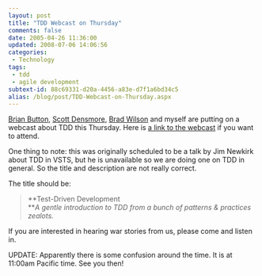 ```yaml
---
layout: post
title: "TDD Webcast on Thursday"
comments: false
date: 2005-04-26 11:36:00
updated: 2008-07-06 14:06:56
categories:
 - Technology
tags:
 - tdd
 - agile development
subtext-id: 88c69331-d20a-4456-a83e-d7f1a6bd34c5
alias: /blog/post/TDD-Webcast-on-Thursday.aspx
---
```



[Brian Button](http://dotnetjunkies.com/WebLog/oneagilecoder/), [Scott Densmore](http://blogs.msdn.com/scottdensmore/), [Brad Wilson](http://www.dotnetdevs.com/) and myself are putting on a webcast about TDD this Thursday. Here is [a link to the webcast](http://www.microsoft.com/events/EventDetails.aspx?CMTYSvcSource=MSCOMMedia&Params=%7eCMTYDataSvcParams%5e%7earg+Name%3d%22ID%22+Value%3d%221032271589%22%2f%5e%7earg+Name%3d%22ProviderID%22+Value%3d%22A6B43178-497C-4225-BA42-DF595171F04C%22%2f%5e%7earg+Name%3d%22lang%22+Value%3d%22en%22%2f%5e%7earg+Name%3d%22cr%22+Value%3d%22US%22%2f%5e%7esParams%5e%7e%2fsParams%5e%7e%2fCMTYDataSvcParams%5e) if you want to attend. 

One thing to note: this was originally scheduled to be a talk by Jim Newkirk about TDD in VSTS, but he is unavailable so we are doing one on TDD in general. So the title and description are not really correct. 

The title should be: 

> **Test-Driven Development  
**_A gentle introduction to TDD from a bunch of patterns & practices zealots._

If you are interested in hearing war stories from us, please come and listen in. 

UPDATE: Apparently there is some confusion around the time. It is at 11:00am Pacific time. See you then! 
